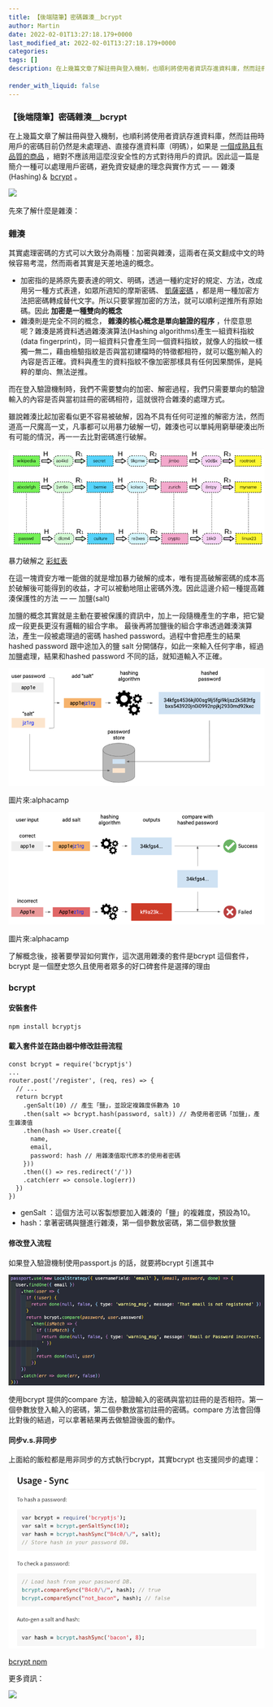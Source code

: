 ```yaml
---
title: 【後端隨筆】密碼雜湊＿bcrypt
author: Martin
date: 2022-02-01T13:27:18.179+0000
last_modified_at: 2022-02-01T13:27:18.179+0000
categories: 
tags: []
description: 在上幾篇文章了解註冊與登入機制，也順利將使用者資訊存進資料庫，然而註冊時用戶的密碼目前仍然是未處理過、直接存進資料庫（明碼），如果是一個成熟且有品質的商品，絕對不應該用這麼沒安全性的方式對待用戶的資訊。因此這一篇是簡介一種可以處理用戶密碼，避免資安疑慮的理念與實作方式 — —…

render_with_liquid: false
---
```


### 【後端隨筆】密碼雜湊＿bcrypt

在上幾篇文章了解註冊與登入機制，也順利將使用者資訊存進資料庫，然而註冊時用戶的密碼目前仍然是未處理過、直接存進資料庫（明碼），如果是 [一個成熟且有品質的商品](https://9to5mac.com/2019/04/18/instagram-password-hack-millions/) ，絕對不應該用這麼沒安全性的方式對待用戶的資訊。因此這一篇是簡介一種可以處理用戶密碼，避免資安疑慮的理念與實作方式 — — 雜湊\(Hashing\)＆ [bcrypt](https://www.npmjs.com/package/bcryptjs) 。


[![](https://static.npmjs.com/338e4905a2684ca96e08c7780fc68412.png)](https://www.npmjs.com/package/bcryptjs)


先來了解什麼是雜湊：
### 雜湊

其實處理密碼的方式可以大致分為兩種：加密與雜湊，這兩者在英文翻成中文的時候容易考混，然而兩者其實是天差地遠的概念。
- 加密指的是將原先要表達的明文、明碼，透過一種約定好的規定、方法，改成用另一種方式表達，如眾所週知的摩斯密碼、 [凱薩密碼](https://zh.wikipedia.org/zh-tw/凱撒密碼) ，都是用一種加密方法把密碼轉成替代文字。所以只要掌握加密的方法，就可以順利逆推所有原始碼。因此 **加密是一種雙向的概念**
- 雜湊則是完全不同的概念， **雜湊的核心概念是單向驗證的程序** ，什麼意思呢？雜湊是將資料透過雜湊演算法\(Hashing algorithms\)產生一組資料指紋\(data fingerprint\)，同一組資料只會產生同一個資料指紋，就像人的指紋一樣獨一無二，藉由檢驗指紋是否與當初建檔時的特徵都相符，就可以鑑別輸入的內容是否正確。資料與產生的資料指紋不像加密那樣具有任何因果關係，是純粹的單向、無法逆推。


而在登入驗證機制時，我們不需要雙向的加密、解密過程，我們只需要單向的驗證輸入的內容是否與當初註冊的密碼相符，這就很符合雜湊的處理方式。

雖說雜湊比起加密看似更不容易被破解，因為不具有任何可逆推的解密方法，然而道高一尺魔高一丈，凡事都可以用暴力破解一切，雜湊也可以單純用窮舉硬湊出所有可能的情況，再一一去比對密碼進行破解。


![暴力破解之 [彩虹表](https://zh.wikipedia.org/wiki/彩虹表)](/assets/4fd91917866b/1*Afg4g-0uV8Dc0HX62u14XA.png)

暴力破解之 [彩虹表](https://zh.wikipedia.org/wiki/彩虹表)

在這一塊資安方唯一能做的就是增加暴力破解的成本，唯有提高破解密碼的成本高於破解後可能得到的收益，才可以被動地阻止密碼外洩。因此這邊介紹一種提高雜湊保護性的方法 — — 加鹽\(salt\)

加鹽的概念其實就是主動在要被保護的資訊中，加上一段隨機產生的字串，把它變成一段更長更沒有邏輯的組合字串。
最後再將加鹽後的組合字串透過雜湊演算法，產生一段被處理過的密碼 hashed password。過程中會把產生的結果 hashed password 跟中途加入的鹽 salt 分開儲存，如此一來輸入任何字串，經過加鹽處理，結果和hashed password 不同的話，就知道輸入不正確。


![圖片來:alphacamp](/assets/4fd91917866b/1*-B13rHEfUgBWUEEx_Ig8vw.png)

圖片來:alphacamp


![圖片來:alphacamp](/assets/4fd91917866b/1*kabnhQajPXoakkH1E5BMFg.png)

圖片來:alphacamp

了解概念後，接著要學習如何實作，這次選用雜湊的套件是bcrypt 這個套件，bcrypt 是一個歷史悠久且使用者眾多的好口碑套件是選擇的理由
### bcrypt
#### 安裝套件
```
npm install bcryptjs
```
#### 載入套件並在路由器中修改註冊流程
```
const bcrypt = require('bcryptjs')
...
router.post('/register', (req, res) => {
  // ...
  return bcrypt
    .genSalt(10) // 產生「鹽」，並設定複雜度係數為 10
    .then(salt => bcrypt.hash(password, salt)) // 為使用者密碼「加鹽」，產生雜湊值
    .then(hash => User.create({
      name,
      email,
      password: hash // 用雜湊值取代原本的使用者密碼
    }))
    .then(() => res.redirect('/'))
    .catch(err => console.log(err))
  })
})
```
- genSalt ：這個方法可以客製想要加入雜湊的「鹽」的複雜度，預設為10。
- hash：拿著密碼與鹽進行雜湊，第一個參數放密碼，第二個參數放鹽

#### 修改登入流程

如果登入驗證機制使用passport\.js 的話，就要將bcrypt 引進其中


![](/assets/4fd91917866b/1*4udM5oYiS1e_kTgU6e4mgA.png)


使用bcrypt 提供的compare 方法，驗證輸入的密碼與當初註冊的是否相符。第一個參數放登入輸入的密碼，第二個參數放當初註冊的密碼。compare 方法會回傳比對後的結過，可以拿著結果再去做驗證後面的動作。
#### 同步v\.s\.非同步

上面給的飯粒都是用非同步的方式執行bcrypt，其實bcrypt 也支援同步的處理：


![[bcrypt npm](https://www.npmjs.com/package/bcryptjs)](/assets/4fd91917866b/1*3htry7BwqhVxakhgccJ7CQ.png)

[bcrypt npm](https://www.npmjs.com/package/bcryptjs)

更多資訊：


[![](https://dotblogsfile.blob.core.windows.net/user/regionbbs/46e48d68-b846-4f3e-9290-5a0c15df09c1/1505992447_14579.png)](https://dotblogs.com.tw/regionbbs/2017/09/21/hashing_is_not_encryption)





